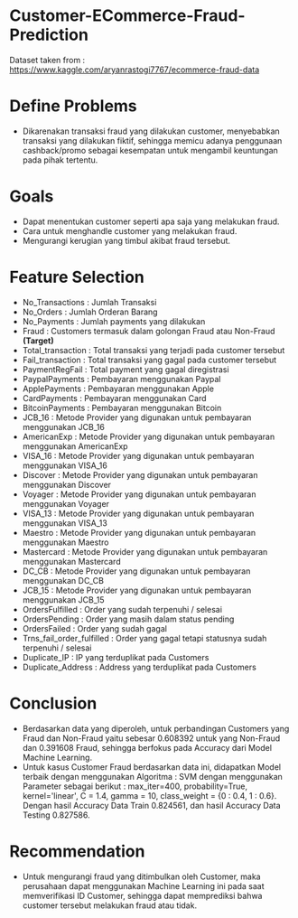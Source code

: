 # Customer-ECommerce-Fraud-Prediction

Dataset taken from : https://www.kaggle.com/aryanrastogi7767/ecommerce-fraud-data

# Define Problems
- Dikarenakan transaksi fraud yang dilakukan customer, menyebabkan transaksi yang dilakukan fiktif, sehingga memicu adanya penggunaan cashback/promo sebagai kesempatan untuk mengambil keuntungan pada pihak tertentu.

# Goals
- Dapat menentukan customer seperti apa saja yang melakukan fraud.
- Cara untuk menghandle customer yang melakukan fraud.
- Mengurangi kerugian yang timbul akibat fraud tersebut.

# Feature Selection
- No_Transactions : Jumlah Transaksi
- No_Orders : Jumlah Orderan Barang
- No_Payments : Jumlah payments yang dilakukan
- Fraud : Customers termasuk dalam golongan Fraud atau Non-Fraud **(Target)**
- Total_transaction : Total transaksi yang terjadi pada customer tersebut
- Fail_transaction : Total transaksi yang gagal pada customer tersebut
- PaymentRegFail : Total payment yang gagal diregistrasi
- PaypalPayments : Pembayaran menggunakan Paypal
- ApplePayments : Pembayaran menggunakan Apple
- CardPayments : Pembayaran menggunakan Card
- BitcoinPayments : Pembayaran menggunakan Bitcoin
- JCB_16 : Metode Provider yang digunakan untuk pembayaran menggunakan JCB_16
- AmericanExp : Metode Provider yang digunakan untuk pembayaran menggunakan AmericanExp
- VISA_16 : Metode Provider yang digunakan untuk pembayaran menggunakan VISA_16
- Discover : Metode Provider yang digunakan untuk pembayaran menggunakan Discover
- Voyager : Metode Provider yang digunakan untuk pembayaran menggunakan Voyager
- VISA_13 : Metode Provider yang digunakan untuk pembayaran menggunakan VISA_13
- Maestro : Metode Provider yang digunakan untuk pembayaran menggunakan Maestro
- Mastercard : Metode Provider yang digunakan untuk pembayaran menggunakan Mastercard
- DC_CB : Metode Provider yang digunakan untuk pembayaran menggunakan DC_CB
- JCB_15 : Metode Provider yang digunakan untuk pembayaran menggunakan JCB_15
- OrdersFulfilled : Order yang sudah terpenuhi / selesai
- OrdersPending : Order yang masih dalam status pending
- OrdersFailed : Order yang sudah gagal
- Trns_fail_order_fulfilled : Order yang gagal tetapi statusnya sudah terpenuhi / selesai
- Duplicate_IP : IP yang terduplikat pada Customers
- Duplicate_Address : Address yang terduplikat pada Customers

# Conclusion
- Berdasarkan data yang diperoleh, untuk perbandingan Customers yang Fraud dan Non-Fraud yaitu sebesar 0.608392 untuk yang Non-Fraud dan 0.391608 Fraud, sehingga berfokus pada Accuracy dari Model Machine Learning.
- Untuk kasus Customer Fraud berdasarkan data ini, didapatkan Model terbaik dengan menggunakan Algoritma : SVM dengan menggunakan Parameter sebagai berikut : max_iter=400, probability=True, kernel='linear', C = 1.4, gamma = 10, class_weight = {0 : 0.4, 1 : 0.6}. Dengan hasil Accuracy Data Train 0.824561, dan hasil Accuracy Data Testing 0.827586.

# Recommendation
- Untuk mengurangi fraud yang ditimbulkan oleh Customer, maka perusahaan dapat menggunakan Machine Learning ini pada saat memverifikasi ID Customer, sehingga dapat memprediksi bahwa customer tersebut melakukan fraud atau tidak.
